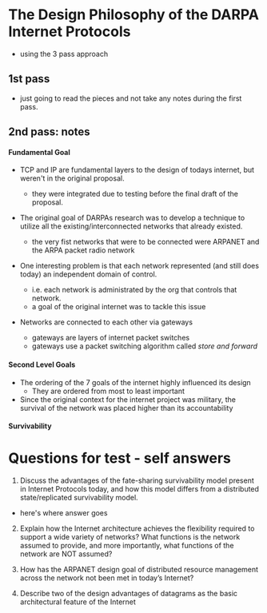 # The Design Philosophy of the DARPA Internet Protocols
  - using the 3 pass approach

## 1st pass
  - just going to read the pieces and not take any notes during the first pass.

## 2nd pass: notes

#### Fundamental Goal

  - TCP and IP are fundamental layers to the design of todays internet, but weren't in the original proposal.
    - they were integrated due to testing before the final draft of the proposal.

  - The original goal of DARPAs research was to develop a technique to  utilize all the existing/interconnected networks that already existed.
    - the very fist networks that were to be connected were ARPANET and the ARPA packet radio network

  - One interesting problem is that each network represented (and still does today) an independent domain of control.
    - i.e. each network is administrated by the org that controls that network.
    - a goal of the original internet was to tackle this issue
  - Networks are connected to each other via gateways
    - gateways are layers of internet packet switches
    - gateways use a packet switching algorithm called *store and forward*

#### Second Level Goals
  - The ordering of the 7 goals of the internet highly influenced its design
    - They are ordered from most to least important
  - Since the original context for the internet project was military, the survival of the network was placed higher than its accountability

#### Survivability

# Questions for test - self answers

1. Discuss the advantages of the fate-sharing survivability model present in Internet
Protocols today, and how this model differs from a distributed state/replicated
survivability model.
  - here's where answer goes

2. Explain how the Internet architecture achieves the flexibility required to support a wide
variety of networks? What functions is the network assumed to provide, and more
importantly, what functions of the network are NOT assumed?

3. How has the ARPANET design goal of distributed resource management across the
network not been met in today’s Internet?

4. Describe two of the design advantages of datagrams as the basic architectural feature of
the Internet

